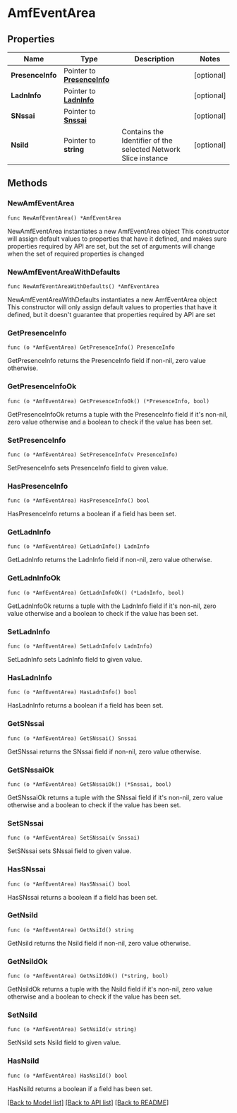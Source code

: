 # AmfEventArea

## Properties

Name | Type | Description | Notes
------------ | ------------- | ------------- | -------------
**PresenceInfo** | Pointer to [**PresenceInfo**](PresenceInfo.md) |  | [optional] 
**LadnInfo** | Pointer to [**LadnInfo**](LadnInfo.md) |  | [optional] 
**SNssai** | Pointer to [**Snssai**](Snssai.md) |  | [optional] 
**NsiId** | Pointer to **string** | Contains the Identifier of the selected Network Slice instance | [optional] 

## Methods

### NewAmfEventArea

`func NewAmfEventArea() *AmfEventArea`

NewAmfEventArea instantiates a new AmfEventArea object
This constructor will assign default values to properties that have it defined,
and makes sure properties required by API are set, but the set of arguments
will change when the set of required properties is changed

### NewAmfEventAreaWithDefaults

`func NewAmfEventAreaWithDefaults() *AmfEventArea`

NewAmfEventAreaWithDefaults instantiates a new AmfEventArea object
This constructor will only assign default values to properties that have it defined,
but it doesn't guarantee that properties required by API are set

### GetPresenceInfo

`func (o *AmfEventArea) GetPresenceInfo() PresenceInfo`

GetPresenceInfo returns the PresenceInfo field if non-nil, zero value otherwise.

### GetPresenceInfoOk

`func (o *AmfEventArea) GetPresenceInfoOk() (*PresenceInfo, bool)`

GetPresenceInfoOk returns a tuple with the PresenceInfo field if it's non-nil, zero value otherwise
and a boolean to check if the value has been set.

### SetPresenceInfo

`func (o *AmfEventArea) SetPresenceInfo(v PresenceInfo)`

SetPresenceInfo sets PresenceInfo field to given value.

### HasPresenceInfo

`func (o *AmfEventArea) HasPresenceInfo() bool`

HasPresenceInfo returns a boolean if a field has been set.

### GetLadnInfo

`func (o *AmfEventArea) GetLadnInfo() LadnInfo`

GetLadnInfo returns the LadnInfo field if non-nil, zero value otherwise.

### GetLadnInfoOk

`func (o *AmfEventArea) GetLadnInfoOk() (*LadnInfo, bool)`

GetLadnInfoOk returns a tuple with the LadnInfo field if it's non-nil, zero value otherwise
and a boolean to check if the value has been set.

### SetLadnInfo

`func (o *AmfEventArea) SetLadnInfo(v LadnInfo)`

SetLadnInfo sets LadnInfo field to given value.

### HasLadnInfo

`func (o *AmfEventArea) HasLadnInfo() bool`

HasLadnInfo returns a boolean if a field has been set.

### GetSNssai

`func (o *AmfEventArea) GetSNssai() Snssai`

GetSNssai returns the SNssai field if non-nil, zero value otherwise.

### GetSNssaiOk

`func (o *AmfEventArea) GetSNssaiOk() (*Snssai, bool)`

GetSNssaiOk returns a tuple with the SNssai field if it's non-nil, zero value otherwise
and a boolean to check if the value has been set.

### SetSNssai

`func (o *AmfEventArea) SetSNssai(v Snssai)`

SetSNssai sets SNssai field to given value.

### HasSNssai

`func (o *AmfEventArea) HasSNssai() bool`

HasSNssai returns a boolean if a field has been set.

### GetNsiId

`func (o *AmfEventArea) GetNsiId() string`

GetNsiId returns the NsiId field if non-nil, zero value otherwise.

### GetNsiIdOk

`func (o *AmfEventArea) GetNsiIdOk() (*string, bool)`

GetNsiIdOk returns a tuple with the NsiId field if it's non-nil, zero value otherwise
and a boolean to check if the value has been set.

### SetNsiId

`func (o *AmfEventArea) SetNsiId(v string)`

SetNsiId sets NsiId field to given value.

### HasNsiId

`func (o *AmfEventArea) HasNsiId() bool`

HasNsiId returns a boolean if a field has been set.


[[Back to Model list]](../README.md#documentation-for-models) [[Back to API list]](../README.md#documentation-for-api-endpoints) [[Back to README]](../README.md)


